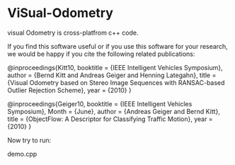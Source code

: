 # ViSual-Odometry

visual Odometry is cross-platfrom c++ code.

If you find this software useful or if you use this software for your research,
we would be happy if you cite the following related publications:

@inproceedings{Kitt10,
	booktitle = {IEEE Intelligent Vehicles Symposium},
	author = {Bernd Kitt and Andreas Geiger and Henning Lategahn},
	title = {Visual Odometry based on Stereo Image Sequences with RANSAC-based Outlier Rejection Scheme},
	year = {2010}
}

@inproceedings{Geiger10,
	booktitle = {IEEE Intelligent Vehicles Symposium},
	Month = {June},
	author = {Andreas Geiger and Bernd Kitt},
	title = {ObjectFlow: A Descriptor for Classifying Traffic Motion},
	year = {2010}
}

Now try to run:

demo.cpp
